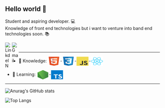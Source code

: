 ## Hello world  👋

Student and aspiring developer. :computer: <br />
Knowledge of front end technologies but i want to venture into band end technologies soon. :books:

<a target="_blank" href="https://www.linkedin.com/in/jvmsantos/">
  <img align="left" alt="LinkdeIN" width="22px" src="https://cdn.jsdelivr.net/npm/simple-icons@v3/icons/linkedin.svg" />
</a>

<a target="_blank" href="mailto:jvmsantos13@gmail.com">
  <img align="left" alt="Gmail" width="22px" src="https://cdn.jsdelivr.net/npm/simple-icons@v3/icons/gmail.svg" />
</a>

<br /> <hr>

- :pushpin: Knowledge: <img align="center" height="30" width="40" src="https://raw.githubusercontent.com/devicons/devicon/2809b567852a4648062a2d3e7c1c531367458c0b/icons/html5/html5-original.svg" style="max-width:100%;">-<img align="center" height="30" width="40" src="https://raw.githubusercontent.com/devicons/devicon/2809b567852a4648062a2d3e7c1c531367458c0b/icons/css3/css3-original.svg" style="max-width:100%;">-<img align="center" height="30" width="40" src="https://raw.githubusercontent.com/devicons/devicon/2809b567852a4648062a2d3e7c1c531367458c0b/icons/javascript/javascript-original.svg" style="max-width:100%;">-<img align="center" height="30" width="40" src="https://raw.githubusercontent.com/devicons/devicon/2809b567852a4648062a2d3e7c1c531367458c0b/icons/react/react-original.svg" style="max-width:100%;">

- :blue_book: Learning: <img align="center" height="30" width="40" src="https://raw.githubusercontent.com/devicons/devicon/2809b567852a4648062a2d3e7c1c531367458c0b/icons/nodejs/nodejs-original.svg" style="max-width:100%;">-<img align="center" height="30" width="40" src="https://raw.githubusercontent.com/devicons/devicon/2809b567852a4648062a2d3e7c1c531367458c0b/icons/typescript/typescript-original.svg" style="max-width:100%;">

<hr>

![Anurag's GitHub stats](https://github-readme-stats.vercel.app/api?username=joao-monteiro-santos&show_icons=true&theme=highcontrast)

![Top Langs](https://github-readme-stats.vercel.app/api/top-langs/?username=joao-monteiro-santos&layout=compact&theme=highcontrast)
